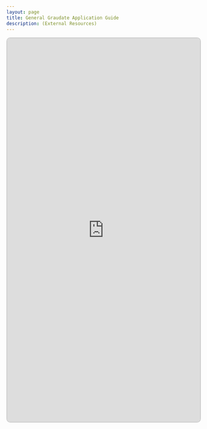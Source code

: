 ```yaml
---
layout: page
title: General Graudate Application Guide
description: (External Resources)
---
```


<block>
<iframe src="https://v2-embednotion.com/Graduate-Application-Guide-93118d26bd7845e2bb409380cbb773d9"></iframe>  <style>  iframe { width: 100%; height: 1000px; border: 2px solid #ccc; border-radius: 10px; padding: none; }  </style>
</block>